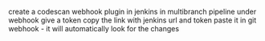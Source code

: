 create a codescan webhook plugin in jenkins
in multibranch pipeline under webhook give a token 
copy the  link with jenkins url and token
paste it in git webhook - it will automatically look for the changes 
